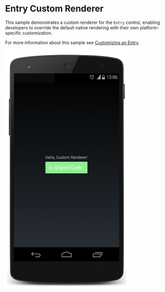 # Entry Custom Renderer

This sample demonstrates a custom renderer for the `Entry` control, enabling developers to override the default native rendering with their own platform-specific customization.

For more information about this sample see [Customizing an Entry](https://docs.microsoft.com/xamarin/xamarin-forms/app-fundamentals/custom-renderer/entry).

![Entry Custom Renderer application screenshot](Screenshots/01Android.png "Entry Custom Renderer application screenshot")
